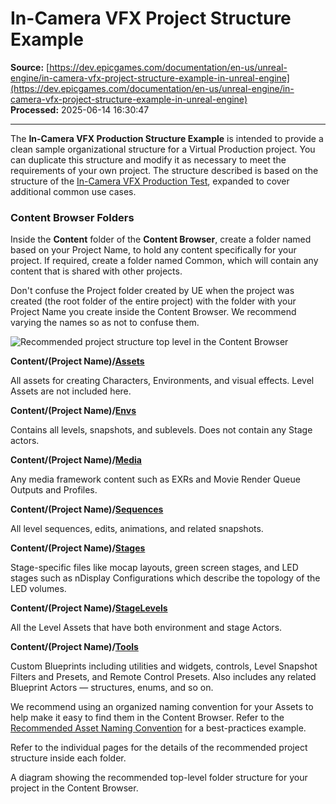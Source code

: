 # In-Camera VFX Project Structure Example

**Source:** [https://dev.epicgames.com/documentation/en-us/unreal-engine/in-camera-vfx-project-structure-example-in-unreal-engine](https://dev.epicgames.com/documentation/en-us/unreal-engine/in-camera-vfx-project-structure-example-in-unreal-engine)  
**Processed:** 2025-06-14 16:30:47

---

The **In-Camera VFX Production Structure Example** is intended to provide a clean sample organizational structure for a Virtual Production project. You can duplicate this structure and modify it as necessary to meet the requirements of your own project. The structure described is based on the structure of the [In-Camera VFX Production Test](/documentation/en-us/unreal-engine/in-camera-vfx-production-test-sample-project-for-unreal-engine), expanded to cover additional common use cases.

### Content Browser Folders

Inside the **Content** folder of the **Content Browser**, create a folder named based on your Project Name, to hold any content specifically for your project. If required, create a folder named Common, which will contain any content that is shared with other projects.

Don't confuse the Project folder created by UE when the project was created (the root folder of the entire project) with the folder with your Project Name you create inside the Content Browser. We recommend varying the names so as not to confuse them.

![Recommended project structure top level in the Content Browser](https://d1iv7db44yhgxn.cloudfront.net/documentation/images/48ec8182-cf2a-4d52-836b-3e213483e328/cb_content_top.png)

**Content/(Project Name)/[Assets](/documentation/en-us/unreal-engine/assets-folder-structure-in-unreal-engine)**

All assets for creating Characters, Environments, and visual effects. Level Assets are not included here.

**Content/(Project Name)/[Envs](/documentation/en-us/unreal-engine/envs-folder-structure-in-unreal-engine)**

Contains all levels, snapshots, and sublevels. Does not contain any Stage actors.

**Content/(Project Name)/[Media](/documentation/en-us/unreal-engine/media-folder-structure-in-unreal-engine)**

Any media framework content such as EXRs and Movie Render Queue Outputs and Profiles.

**Content/(Project Name)/[Sequences](/documentation/en-us/unreal-engine/sequences-folder-structure-in-unreal-engine)**

All level sequences, edits, animations, and related snapshots.

**Content/(Project Name)/[Stages](/documentation/en-us/unreal-engine/stages-folder-structure)**

Stage-specific files like mocap layouts, green screen stages, and LED stages such as nDisplay Configurations which describe the topology of the LED volumes.

**Content/(Project Name)/[StageLevels](/documentation/en-us/unreal-engine/stage-levels-folder-structure-in-unreal-engine)**

All the Level Assets that have both environment and stage Actors.

**Content/(Project Name)/[Tools](/documentation/en-us/unreal-engine/tools-folder-structure-in-unreal-engine)**

Custom Blueprints including utilities and widgets, controls, Level Snapshot Filters and Presets, and Remote Control Presets. Also includes any related Blueprint Actors — structures, enums, and so on.

We recommend using an organized naming convention for your Assets to help make it easy to find them in the Content Browser. Refer to the [Recommended Asset Naming Convention](/documentation/en-us/unreal-engine/recommended-asset-naming-conventions-in-unreal-engine-projects) for a best-practices example.

Refer to the individual pages for the details of the recommended project structure inside each folder.

A diagram showing the recommended top-level folder structure for your project in the Content Browser.